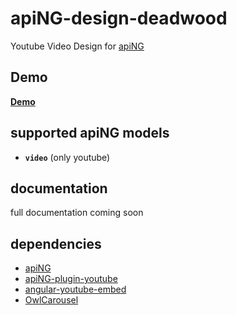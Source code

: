 # apiNG-design-deadwood
Youtube Video Design for [apiNG](https://github.com/JohnnyTheTank/apiNG)

## Demo
[**Demo**](https://rawgit.com/JohnnyTheTank/apiNG-design-deadwood/master/demo/)

## supported apiNG models
- **`video`** (only youtube)

## documentation
full documentation coming soon

## dependencies
* [apiNG](https://github.com/JohnnyTheTank/apiNG)
* [apiNG-plugin-youtube](https://github.com/JohnnyTheTank/apiNG-plugin-youtube)
* [angular-youtube-embed](https://github.com/brandly/angular-youtube-embed)
* [OwlCarousel](https://github.com/OwlFonk/OwlCarousel)